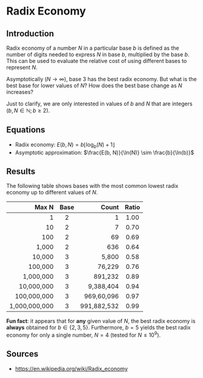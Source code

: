 # Radix Economy

## Introduction

Radix economy of a number $N$ in a particular base $b$ is defined as the number of digits needed to express $N$ in base $b$, multiplied by the base $b$. This can be used to evaluate the relative cost of using different bases to represent $N$.

Asymptotically ($N \rightarrow \infty$), base 3 has the best radix economy. But what is the best base for lower values of $N$? How does the best base change as $N$ increases?

Just to clarify, we are only interested in values of $b$ and $N$ that are integers ($b, N  \in \mathbb{N}; b \ge 2$).

## Equations

* Radix economy: $E(b, N) = b \lfloor \log_b(N) + 1 \rfloor$  
* Asymptotic approximation: $\frac{E(b, N)}{\ln(N)} \sim \frac{b}{\ln(b)}$

## Results

The following table shows bases with the most common lowest radix economy up to different values of $N$.

|         Max N |   Base |       Count |   Ratio |
|--------------:|:------:|------------:|:-------:|
|             1 |      2 |           1 |    1.00 |
|            10 |      2 |           7 |    0.70 |
|           100 |      2 |          69 |    0.69 |
|         1,000 |      2 |         636 |    0.64 |
|        10,000 |      3 |       5,800 |    0.58 |
|       100,000 |      3 |      76,229 |    0.76 |
|     1,000,000 |      3 |     891,232 |    0.89 |
|    10,000,000 |      3 |   9,388,404 |    0.94 |
|   100,000,000 |      3 |  969,60,096 |    0.97 |
| 1,000,000,000 |      3 | 991,882,532 |    0.99 |

**Fun fact**: it appears that for **any** given value of $N$, the best radix economy is **always** obtained for $b \in \{2, 3, 5\}$. Furthermore, $b=5$ yields the best radix economy for only a single number, $N=4$ (tested for $N \le 10^9$).

## Sources

* https://en.wikipedia.org/wiki/Radix_economy
